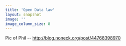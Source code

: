 ```yaml
---
title: 'Open Data law'
layout: snapshot
image: ''
image_column_size: 8
---
```


Pic of Phil -- http://blog.noneck.org/post/44768398970